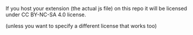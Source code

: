 If you host your extension (the actual js file) on this repo it will be licensed under CC BY-NC-SA 4.0 license.

(unless you want to specify a different license that works too)